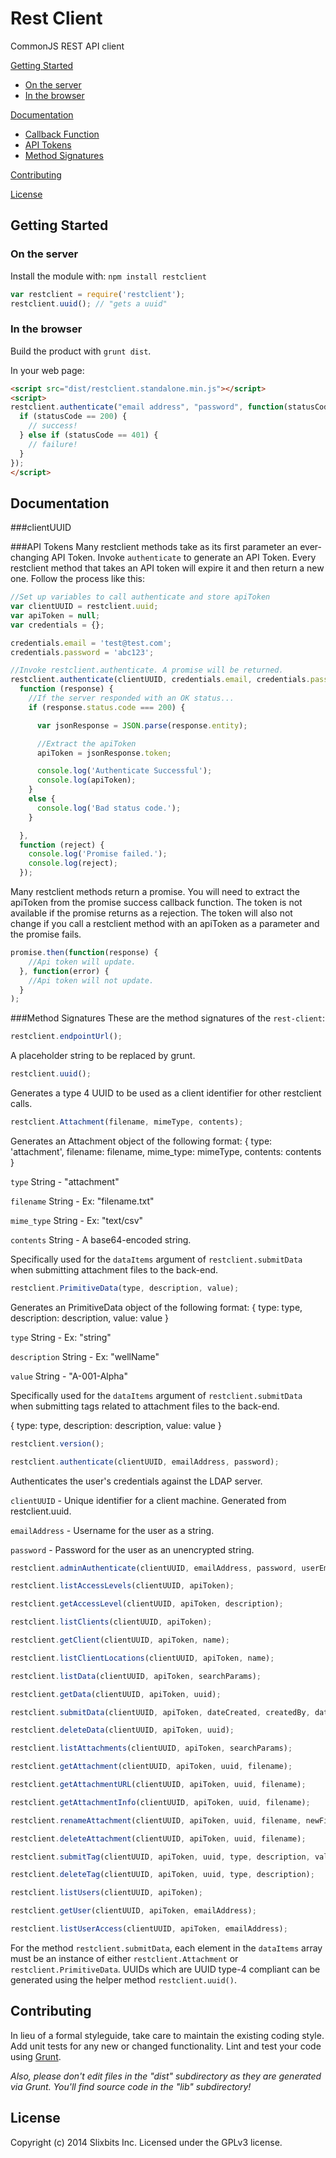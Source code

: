 # Rest Client

CommonJS REST API client

[Getting Started](#getting-started)
* [On the server](#on-the-server)
* [In the browser](#in-the-browser)

[Documentation](#documentation)
* [Callback Function](#callback-function)
* [API Tokens](#api-tokens)
* [Method Signatures](#method-signatures)

[Contributing](#contributing)

[License](#license)

## Getting Started
### On the server
Install the module with: `npm install restclient`

```javascript
var restclient = require('restclient');
restclient.uuid(); // "gets a uuid"
```

### In the browser
Build the product with `grunt dist`.

[min]: `restclient.standalone.min.js`
[max]: `restclient.standalone.js`

In your web page:

```html
<script src="dist/restclient.standalone.min.js"></script>
<script>
restclient.authenticate("email address", "password", function(statusCode, entity) {
  if (statusCode == 200) {
    // success!
  } else if (statusCode == 401) {
    // failure!
  }
});
</script>
```


## Documentation

###clientUUID


###API Tokens
Many restclient methods take as its first parameter an ever-changing API Token. Invoke `authenticate` to generate an API Token. Every restclient method that takes an API token will expire it and then return a new one. Follow the process like this:
```javascript
//Set up variables to call authenticate and store apiToken
var clientUUID = restclient.uuid;
var apiToken = null;
var credentials = {};

credentials.email = 'test@test.com';
credentials.password = 'abc123';

//Invoke restclient.authenticate. A promise will be returned.
restclient.authenticate(clientUUID, credentials.email, credentials.password).then(
  function (response) {
    //If the server responded with an OK status...
    if (response.status.code === 200) {

      var jsonResponse = JSON.parse(response.entity);

      //Extract the apiToken
      apiToken = jsonResponse.token;

      console.log('Authenticate Successful');
      console.log(apiToken);
    }
    else {
      console.log('Bad status code.');
    }

  },
  function (reject) {
    console.log('Promise failed.');
    console.log(reject);
  });

```
Many restclient methods return a promise. You will need to extract the apiToken from the promise success callback function.
The token is not available if the promise returns as a rejection. The token will also not change if you call a restclient
method with an apiToken as a parameter and the promise fails.

```javascript
promise.then(function(response) {
    //Api token will update.
  }, function(error) {
    //Api token will not update.
  }
);

```

###Method Signatures
These are the method signatures of the `rest-client`:


```javascript
restclient.endpointUrl();
```

A placeholder string to be replaced by grunt.

```javascript
restclient.uuid();
```

Generates a type 4 UUID to be used as a client identifier for other restclient calls.

```javascript
restclient.Attachment(filename, mimeType, contents);
```

Generates an Attachment object of the following format:
{
  type: 'attachment',
  filename: filename,
  mime_type: mimeType,
  contents: contents
}

`type` String - "attachment"

`filename` String - Ex: "filename.txt"

`mime_type` String - Ex: "text/csv"

`contents` String - A base64-encoded string.

Specifically used for the `dataItems` argument of `restclient.submitData` when
submitting attachment files to the back-end.

```javascript
restclient.PrimitiveData(type, description, value);
```
Generates an PrimitiveData object of the following format:
{
  type: type,
  description: description,
  value: value
}

`type` String - Ex: "string"

`description` String - Ex: "wellName"

`value` String - "A-001-Alpha"

Specifically used for the `dataItems` argument of `restclient.submitData` when
submitting tags related to attachment files to the back-end.

{
  type: type,
  description: description,
  value: value
}

```javascript
restclient.version();
```

```javascript
restclient.authenticate(clientUUID, emailAddress, password);
```

Authenticates the user's credentials against the LDAP server.

`clientUUID` - Unique identifier for a client machine. Generated from
restclient.uuid.

`emailAddress` - Username for the user as a string.

`password` - Password for the user as an unencrypted string.


```javascript
restclient.adminAuthenticate(clientUUID, emailAddress, password, userEmailAddress);
```

```javascript
restclient.listAccessLevels(clientUUID, apiToken);
```

```javascript
restclient.getAccessLevel(clientUUID, apiToken, description);
```

```javascript
restclient.listClients(clientUUID, apiToken);
```

```javascript
restclient.getClient(clientUUID, apiToken, name);
```

```javascript
restclient.listClientLocations(clientUUID, apiToken, name);
```

```javascript
restclient.listData(clientUUID, apiToken, searchParams);
```

```javascript
restclient.getData(clientUUID, apiToken, uuid);
```

```javascript
restclient.submitData(clientUUID, apiToken, dateCreated, createdBy, dataItems);
```

```javascript
restclient.deleteData(clientUUID, apiToken, uuid);
```

```javascript
restclient.listAttachments(clientUUID, apiToken, searchParams);
```

```javascript
restclient.getAttachment(clientUUID, apiToken, uuid, filename);
```

```javascript
restclient.getAttachmentURL(clientUUID, apiToken, uuid, filename);
```

```javascript
restclient.getAttachmentInfo(clientUUID, apiToken, uuid, filename);
```

```javascript
restclient.renameAttachment(clientUUID, apiToken, uuid, filename, newFilename);
```

```javascript
restclient.deleteAttachment(clientUUID, apiToken, uuid, filename);
```

```javascript
restclient.submitTag(clientUUID, apiToken, uuid, type, description, value);
```

```javascript
restclient.deleteTag(clientUUID, apiToken, uuid, type, description);
```

```javascript
restclient.listUsers(clientUUID, apiToken);
```

```javascript
restclient.getUser(clientUUID, apiToken, emailAddress);
```

```javascript
restclient.listUserAccess(clientUUID, apiToken, emailAddress);
```



For the method `restclient.submitData`, each element in the `dataItems` array must be an instance of either `restclient.Attachment` or `restclient.PrimitiveData`. UUIDs which are UUID type-4 compliant can be generated using the helper method `restclient.uuid()`.

## Contributing
In lieu of a formal styleguide, take care to maintain the existing coding style. Add unit tests for any new or changed functionality. Lint and test your code using [Grunt](http://gruntjs.com/).

_Also, please don't edit files in the "dist" subdirectory as they are generated via Grunt. You'll find source code in the "lib" subdirectory!_

## License
 Copyright (c) 2014 Slixbits Inc. Licensed under the GPLv3 license.
